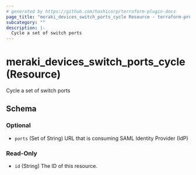 ```yaml
---
# generated by https://github.com/hashicorp/terraform-plugin-docs
page_title: "meraki_devices_switch_ports_cycle Resource - terraform-provider-meraki"
subcategory: ""
description: |-
  Cycle a set of switch ports
---
```


# meraki_devices_switch_ports_cycle (Resource)

Cycle a set of switch ports



<!-- schema generated by tfplugindocs -->
## Schema

### Optional

- `ports` (Set of String) URL that is consuming SAML Identity Provider (IdP)

### Read-Only

- `id` (String) The ID of this resource.

